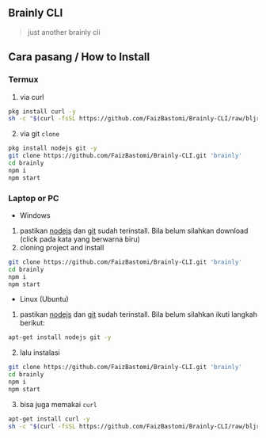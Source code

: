 ## Brainly CLI

> just another brainly cli

## Cara pasang / How to Install

### Termux
1. via curl
```bash
pkg install curl -y
sh -c "$(curl -fsSL https://github.com/FaizBastomi/Brainly-CLI/raw/bljr/install.sh)"
```

2. via git `clone`
```bash
pkg install nodejs git -y
git clone https://github.com/FaizBastomi/Brainly-CLI.git 'brainly'
cd brainly
npm i
npm start
```

### Laptop or PC

- Windows
1. pastikan [nodejs](https://nodejs.org/downloads) dan [git](https://git-scm.com) sudah terinstall. Bila belum silahkan download (click pada kata yang berwarna biru)
2. cloning project and install
```bash
git clone https://github.com/FaizBastomi/Brainly-CLI.git 'brainly'
cd brainly
npm i
npm start
```

- Linux (Ubuntu)
1. pastikan [nodejs](https://nodejs.org/en/) dan [git](https://git-scm.com) sudah terinstall. Bila belum silahkan ikuti langkah berikut:
```bash
apt-get install nodejs git -y
```
2. lalu instalasi
```bash
git clone https://github.com/FaizBastomi/Brainly-CLI.git 'brainly'
cd brainly
npm i
npm start
```
3. bisa juga memakai `curl`
```bash
apt-get install curl -y
sh -c "$(curl -fsSL https://github.com/FaizBastomi/Brainly-CLI/raw/bljr/install.sh)"
```